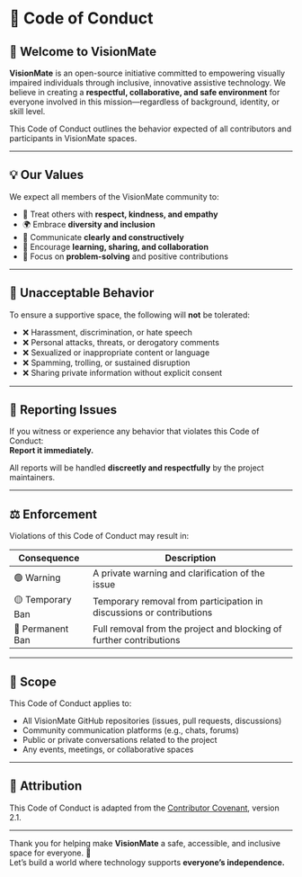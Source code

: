 # 📜 Code of Conduct

## 👋 Welcome to VisionMate

**VisionMate** is an open-source initiative committed to empowering visually impaired individuals through inclusive, innovative assistive technology. We believe in creating a **respectful, collaborative, and safe environment** for everyone involved in this mission—regardless of background, identity, or skill level.

This Code of Conduct outlines the behavior expected of all contributors and participants in VisionMate spaces.

---

## 💡 Our Values

We expect all members of the VisionMate community to:

- 🤝 Treat others with **respect, kindness, and empathy**
- 🌍 Embrace **diversity and inclusion**
- 📣 Communicate **clearly and constructively**
- 🧠 Encourage **learning, sharing, and collaboration**
- 🎯 Focus on **problem-solving** and positive contributions

---

## 🚫 Unacceptable Behavior

To ensure a supportive space, the following will **not** be tolerated:

- ❌ Harassment, discrimination, or hate speech
- ❌ Personal attacks, threats, or derogatory comments
- ❌ Sexualized or inappropriate content or language
- ❌ Spamming, trolling, or sustained disruption
- ❌ Sharing private information without explicit consent

---

## 🙋 Reporting Issues

If you witness or experience any behavior that violates this Code of Conduct:  
**Report it immediately.**  

All reports will be handled **discreetly and respectfully** by the project maintainers.  

---

## ⚖️ Enforcement

Violations of this Code of Conduct may result in:

| Consequence       | Description                                                               |
|-------------------|---------------------------------------------------------------------------|
| 🟢 Warning         | A private warning and clarification of the issue                          |
| 🟡 Temporary Ban   | Temporary removal from participation in discussions or contributions      |
| 🔴 Permanent Ban   | Full removal from the project and blocking of further contributions       |

---

## 👥 Scope

This Code of Conduct applies to:

- All VisionMate GitHub repositories (issues, pull requests, discussions)
- Community communication platforms (e.g., chats, forums)
- Public or private conversations related to the project
- Any events, meetings, or collaborative spaces

---

## 📝 Attribution

This Code of Conduct is adapted from the [Contributor Covenant](https://www.contributor-covenant.org/version/2/1/code_of_conduct.html), version 2.1.

---

Thank you for helping make **VisionMate** a safe, accessible, and inclusive space for everyone. 💙  
Let’s build a world where technology supports **everyone’s independence.**
